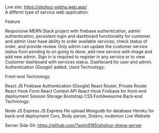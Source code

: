 Live site: https://shohoz-sebha.web.app/     
A differnt type of service web application.

Feature

Responsive MERN Stack project with firebase authentication, admin authentication, persistent login and dashboard functionality for customer and admin
User have ability to order available services, check status of order, and provide review.
Only admin can update the customer service status from pending to on going to done, add new service with image and add new admin.
Sign in is required to register in any service or to view Customer dashboard with services status.
Dashboard for user and admin.
Authentication (Google) added.
Used Technology:

Front-end Technology:

React JS
Firebase Authentication (Google)
React Router, Private Router
React Hook Form
React Context API
React Hook
Firebase for front-end deployment
Session Storage
Bootstrap
CSS
FontAwesome
Back-end Technology:

Node JS
Express JS
Express file upload
Mongodb for database
Heroku for back-end deployment
Cors, Body parser, Dotenv, nodemon
Live Website

Server Side Git: https://github.com/Tanjin9185/shohoz-sheva-server


